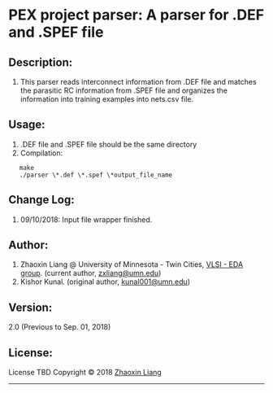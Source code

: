 # PEX project parser: A parser for .DEF and .SPEF file

## Description:
1. This parser reads interconnect information from .DEF file and matches the parasitic RC information from .SPEF file and organizes the information into training examples into nets.csv file. 

## Usage:
1. .DEF file and .SPEF file should be the same directory
2. Compilation:
```
   make
   ./parser \*.def \*.spef \*output_file_name
```

## Change Log:
1. 09/10/2018: Input file wrapper finished.

## Author: 
1. Zhaoxin Liang @ University of Minnesota - Twin Cities, [VLSI - EDA group](http://people.ece.umn.edu/users/sachin/). (current author, zxliang@umn.edu)
2. Kishor Kunal. (original author, kunal001@umn.edu)

## Version: 
2.0 (Previous to Sep. 01, 2018)

## License:
License TBD
Copyright &copy; 2018 [Zhaoxin Liang](https://github.com/zxliang)

----------------------

